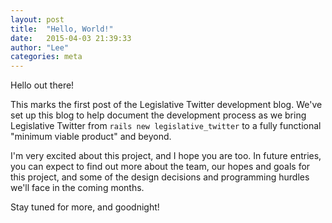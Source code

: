 ```yaml
---
layout: post
title:  "Hello, World!"
date:   2015-04-03 21:39:33
author: "Lee"
categories: meta
---
```

Hello out there!

This marks the first post of the Legislative Twitter development blog. We've
set up this blog to help document the development process
as we bring Legislative Twitter from `rails new legislative_twitter` to a
fully functional "minimum viable product" and beyond.

I'm very excited about this project, and I hope you are too. In future entries,
you can expect to find out more about the team, our hopes and goals for this
project, and some of the design decisions and programming hurdles we'll face
in the coming months.

Stay tuned for more, and goodnight!